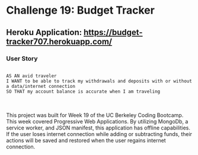 # Challenge 19: Budget Tracker

## Heroku Application: https://budget-tracker707.herokuapp.com/


### User Story 
<code>
AS AN avid traveler
I WANT to be able to track my withdrawals and deposits with or without a data/internet connection
SO THAT my account balance is accurate when I am traveling 
</code>
<br/><br/>

This project was built for Week 19 of the UC Berkeley Coding Bootcamp. This week covered Progressive Web Applications. By utilizing MongoDb, a service worker, and JSON manifest, this application has offline capabilities. If the user loses internet connection while adding or subtracting funds, their actions will be saved and restored when the user regains internet connection. 